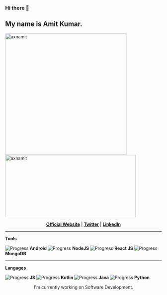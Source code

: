 ### Hi there 👋

## My name is Amit Kumar.


<p><img align="left" src="https://github-readme-stats.vercel.app/api/top-langs/?username=axnamit&layout=compact&hide=html" alt="axnamit" width="390"/></p>
<p>&nbsp;<img align="center" src="https://github-readme-stats.vercel.app/api?username=axnamit&show_icons=true" alt="axnamit"  width="420" height="200"/></p>


<p align="center">
  <strong><a href="https://axnamit.github.io/">Official Website</a></strong> |
  <strong><a href="https://twitter.com/YoungLordOn">Twitter</a></strong> |
  <strong><a href="https://www.linkedin.com/in/amit-kumar-b28488167">LinkedIn</a></strong> 
  
  ******

  <p><strong>Tools</strong></p>


<p align="center">

  ![Progress](https://progress-bar.dev/70/)         <strong>Android </strong>
  ![Progress](https://progress-bar.dev/50/)         <strong>NodeJS </strong>
  ![Progress](https://progress-bar.dev/30/)         <strong>React JS </strong>
  ![Progress](https://progress-bar.dev/50/)         <strong>MongoDB </strong></p>
  ******

  
  <p><strong>Langages</strong></p>
<p align="center">

  ![Progress](https://progress-bar.dev/80/)         <strong>JS</strong>
  ![Progress](https://progress-bar.dev/80/)         <strong>Kotlin </strong>
  ![Progress](https://progress-bar.dev/70/)         <strong>Java </strong>
  ![Progress](https://progress-bar.dev/50/)         <strong>Python </strong></p>
  



<p align="center">I'm currently working on Software Development.</p>





